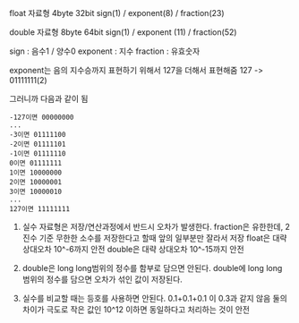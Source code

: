 float 자료형 4byte 32bit
sign(1) / exponent(8) / fraction(23)

double 자료형 8byte 64bit
sign(1) / exponent (11) / fraction(52)

sign : 음수1 / 양수0
exponent : 지수
fraction : 유효숫자

exponent는 음의 지수승까지 표현하기 위해서 127을 더해서 표현해줌
127 -> 01111111(2)

그러니까 다음과 같이 됨
```
-127이면 00000000
...
-3이면 01111100
-2이면 01111101
-1이면 01111110
0이면 01111111
1이면 10000000
2이면 10000001
3이면 10000010
...
127이면 11111111
```

1. 실수 자료형은 저장/연산과정에서 반드시 오차가 발생한다.
	fraction은 유한한데, 2진수 기준 무한한 소수를 저장한다고 할때 앞의 일부분만 잘라서 저장
	float은 대략 상대오차 10^-6까지 안전
	double은 대략 상대오차 10^-15까지 안전

2. double은 long long범위의 정수를 함부로 담으면 안된다.
	double에 long long 범위의 정수를 담으면 오차가 섞인 값이 저장된다. 

3. 실수를 비교할 때는 등호를 사용하면 안된다.
	0.1+0.1+0.1 이 0.3과 같지 않음
	둘의 차이가 극도로 작은 값인 10^12 이하면 동일하다고 처리하는 것이 안전

